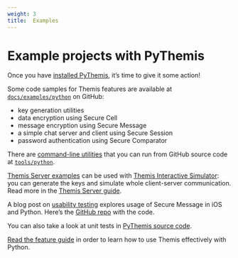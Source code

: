```yaml
---
weight: 3
title:  Examples
---
```


# Example projects with PyThemis

Once you have [installed PyThemis](../installation), it’s time to give it some action!

Some code samples for Themis features are available at
[`docs/examples/python`](https://github.com/cossacklabs/themis/tree/master/docs/examples/python)
on GitHub:

  - key generation utilities
  - data encryption using Secure Cell
  - message encryption using Secure Message
  - a simple chat server and client using Secure Session
  - password authentication using Secure Comparator

There are [command-line utilities](/docs/themis/debugging/cli-utilities#python-console-utils)
that you can run from GitHub source code
at [`tools/python`](https://github.com/cossacklabs/themis/tree/master/tools/python).

[Themis Server examples](https://github.com/cossacklabs/themis/tree/master/docs/examples/Themis-server/python)
can be used with [Themis Interactive Simulator](https://docs.cossacklabs.com/simulator/interactive/):
you can generate the keys and simulate whole client-server communication.
Read more in the [Themis Server guide](/docs/themis/debugging/themis-server).

A blog post on [usability testing](https://www.cossacklabs.com/02-usability-testing.html)
explores usage of Secure Message in iOS and Python.
Here’s the [GitHub repo](https://github.com/cossacklabs/themis-ux-testing) with the code.

You can also take a look at unit tests in [PyThemis source code](https://github.com/cossacklabs/themis/tree/master/tests/pythemis).

[Read the feature guide](../features)
in order to learn how to use Themis effectively with Python.
